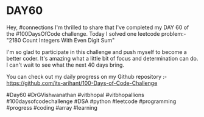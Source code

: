 # DAY60
Hey, #connections I'm thrilled to share that I've completed my DAY 60 of the #100DaysOfCode challenge. Today I solved one leetcode problem:- "2180 Count Integers With Even Digit Sum"

I'm so glad to participate in this challenge and push myself to become a better coder. It's amazing what a little bit of focus and determination can do. I can't wait to see what the next 40 days bring.

You can check out my daily progress on my Github repository :- https://github.com/its-arihant/100-Days-of-Code-Challenge

#Day60 #DrGVishwanathan #vitbhopal #vitbhopallions #100daysofcodechallenge #DSA #python #leetcode #programming #progress #coding #array #learning 


